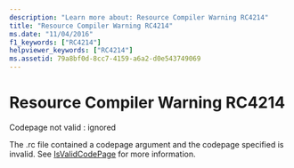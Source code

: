 ```yaml
---
description: "Learn more about: Resource Compiler Warning RC4214"
title: "Resource Compiler Warning RC4214"
ms.date: "11/04/2016"
f1_keywords: ["RC4214"]
helpviewer_keywords: ["RC4214"]
ms.assetid: 79a8bf0d-8cc7-4159-a6a2-d0e543749069
---
```

# Resource Compiler Warning RC4214

Codepage not valid : ignored

The .rc file contained a codepage argument and the codepage specified is invalid. See [IsValidCodePage](/windows/win32/api/winnls/nf-winnls-isvalidcodepage) for more information.

